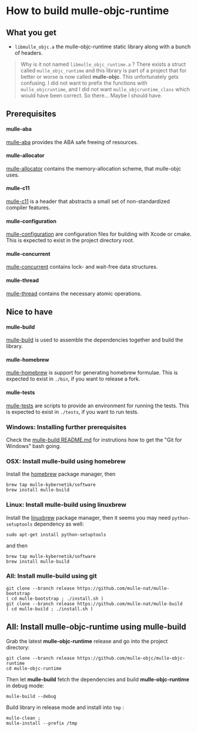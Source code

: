# How to build mulle-objc-runtime


## What you get

* `libmulle_objc.a` the mulle-objc-runtime static library along with a
bunch of headers.

> Why is it not named `libmulle_objc_runtime.a` ?
> There exists a struct called `mulle_objc_runtime` and this library is part
> of a project that for better or worse is now called **mulle-objc**.
> This unfortunately gets confusing.
> I did not want to prefix the functions with `mulle_objcruntime`, and I did
> not want `mulle_objcruntime_class` which would have been correct. So there...
> Maybe I should have.


## Prerequisites

#### mulle-aba

[mulle-aba](//github.com/mulle-objc/git/mulle-aba/) provides the
ABA safe freeing of resources.


#### mulle-allocator

[mulle-allocator](//github.com/mulle-objc/git/mulle-allocator/) contains the memory-allocation scheme, that mulle-objc uses.


#### mulle-c11

[mulle-c11](//github.com/mulle-objc/git/mulle-c11/) is a header
that abstracts a small set of non-standardized compiler features.


#### mulle-configuration

[mulle-configuration](//github.com/mulle-objc/git/mulle-configuration/)
are configuration files for building with Xcode or cmake. This is expected to
exist in the project directory root.


#### mulle-concurrent

[mulle-concurrent](//github.com/mulle-objc/git/mulle-concurrent/) contains
lock- and wait-free data structures.


#### mulle-thread

[mulle-thread](//github.com/mulle-objc/git/mulle-thread/) contains
the necessary atomic operations.



## Nice to have

#### mulle-build

[mulle-build](//github.com/mulle-objc/git/mulle-build) is used
to assemble the dependencies together and build the library.

#### mulle-homebrew

[mulle-homebrew](//github.com/mulle-objc/git/mulle-homebrew/) is
support for generating homebrew formulae. This is expected to
exist in `./bin`, if you want to release a fork.

#### mulle-tests

[mulle-tests](//github.com/mulle-objc/git/mulle-tests/) are
scripts to provide an environment for running the tests. This is expected to
exist in `./tests`, if you want to run tests.


### Windows: Installing further prerequisites

Check the [mulle-build README.md](//github.com/mulle-objc/git/mulle-build/README.md)
for instrutions how to get the "Git for Windows" bash going.


### OSX: Install mulle-build using homebrew

Install the [homebrew](//brew.sh/) package manager, then

```
brew tap mulle-kybernetik/software
brew install mulle-build
```

### Linux: Install mulle-build using linuxbrew

Install the [linuxbrew](//linuxbrew.sh/) package manager, then it seems you
may need `python-setuptools` dependency as well:

```
sudo apt-get install python-setuptools
```

and then

```
brew tap mulle-kybernetik/software
brew install mulle-build
```

### All: Install mulle-build using git

```
git clone --branch release https://github.com/mulle-nat/mulle-bootstrap
( cd mulle-bootstrap ; ./install.sh )
git clone --branch release https://github.com/mulle-nat/mulle-build
( cd mulle-build ; ./install.sh )
```

## All: Install mulle-objc-runtime using mulle-build


Grab the latest **mulle-objc-runtime** release and go into the project directory:

```
git clone --branch release https://github.com/mulle-objc/mulle-objc-runtime
cd mulle-objc-runtime
```

Then let **mulle-build** fetch the dependencies and
build **mulle-objc-runtime** in debug mode:

```
mulle-build --debug
```

Build library in release mode and install into `tmp` :

```
mulle-clean ;
mulle-install --prefix /tmp
```
